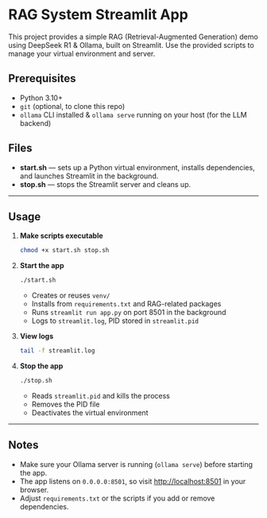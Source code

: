# RAG System Streamlit App

This project provides a simple RAG (Retrieval-Augmented Generation) demo using DeepSeek R1 & Ollama, built on Streamlit. Use the provided scripts to manage your virtual environment and server.

## Prerequisites

- Python 3.10+
- `git` (optional, to clone this repo)
- `ollama` CLI installed & `ollama serve` running on your host (for the LLM backend)

## Files

- **start.sh** — sets up a Python virtual environment, installs dependencies, and launches Streamlit in the background.
- **stop.sh** — stops the Streamlit server and cleans up.

---

## Usage

1. **Make scripts executable**  
   ```bash
   chmod +x start.sh stop.sh
   ```

2. **Start the app**  
   ```bash
   ./start.sh
   ```
   - Creates or reuses `venv/`
   - Installs from `requirements.txt` and RAG-related packages
   - Runs `streamlit run app.py` on port 8501 in the background
   - Logs to `streamlit.log`, PID stored in `streamlit.pid`

3. **View logs**  
   ```bash
   tail -f streamlit.log
   ```

4. **Stop the app**  
   ```bash
   ./stop.sh
   ```
   - Reads `streamlit.pid` and kills the process
   - Removes the PID file
   - Deactivates the virtual environment

---

## Notes

- Make sure your Ollama server is running (`ollama serve`) before starting the app.  
- The app listens on `0.0.0.0:8501`, so visit [http://localhost:8501](http://localhost:8501) in your browser.  
- Adjust `requirements.txt` or the scripts if you add or remove dependencies.  
